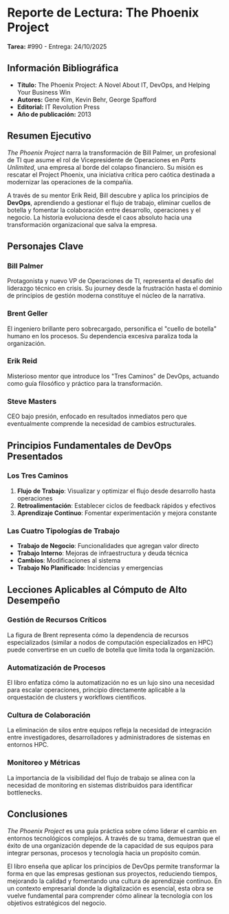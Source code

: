 # Reporte de Lectura: The Phoenix Project
**Tarea:** #990 - Entrega: 24/10/2025

## Información Bibliográfica
- **Título:** The Phoenix Project: A Novel About IT, DevOps, and Helping Your Business Win
- **Autores:** Gene Kim, Kevin Behr, George Spafford
- **Editorial:** IT Revolution Press
- **Año de publicación:** 2013

## Resumen Ejecutivo

*The Phoenix Project* narra la transformación de Bill Palmer, un profesional de TI que asume el rol de Vicepresidente de Operaciones en *Parts Unlimited*, una empresa al borde del colapso financiero. Su misión es rescatar el Project Phoenix, una iniciativa crítica pero caótica destinada a modernizar las operaciones de la compañía.

A través de su mentor Erik Reid, Bill descubre y aplica los principios de **DevOps**, aprendiendo a gestionar el flujo de trabajo, eliminar cuellos de botella y fomentar la colaboración entre desarrollo, operaciones y el negocio. La historia evoluciona desde el caos absoluto hacia una transformación organizacional que salva la empresa.

## Personajes Clave

### **Bill Palmer**
Protagonista y nuevo VP de Operaciones de TI, representa el desafío del liderazgo técnico en crisis. Su journey desde la frustración hasta el dominio de principios de gestión moderna constituye el núcleo de la narrativa.

### **Brent Geller** 
El ingeniero brillante pero sobrecargado, personifica el "cuello de botella" humano en los procesos. Su dependencia excesiva paraliza toda la organización.

### **Erik Reid**
Misterioso mentor que introduce los "Tres Caminos" de DevOps, actuando como guía filosófico y práctico para la transformación.

### **Steve Masters**
CEO bajo presión, enfocado en resultados inmediatos pero que eventualmente comprende la necesidad de cambios estructurales.

## Principios Fundamentales de DevOps Presentados

### **Los Tres Caminos**
1. **Flujo de Trabajo**: Visualizar y optimizar el flujo desde desarrollo hasta operaciones
2. **Retroalimentación**: Establecer ciclos de feedback rápidos y efectivos
3. **Aprendizaje Continuo**: Fomentar experimentación y mejora constante

### **Las Cuatro Tipologías de Trabajo**
- **Trabajo de Negocio**: Funcionalidades que agregan valor directo
- **Trabajo Interno**: Mejoras de infraestructura y deuda técnica
- **Cambios**: Modificaciones al sistema
- **Trabajo No Planificado**: Incidencias y emergencias

## Lecciones Aplicables al Cómputo de Alto Desempeño

### **Gestión de Recursos Críticos**
La figura de Brent representa cómo la dependencia de recursos especializados (similar a nodos de computación especializados en HPC) puede convertirse en un cuello de botella que limita toda la organización.

### **Automatización de Procesos**
El libro enfatiza cómo la automatización no es un lujo sino una necesidad para escalar operaciones, principio directamente aplicable a la orquestación de clusters y workflows científicos.

### **Cultura de Colaboración**
La eliminación de silos entre equipos refleja la necesidad de integración entre investigadores, desarrolladores y administradores de sistemas en entornos HPC.

### **Monitoreo y Métricas**
La importancia de la visibilidad del flujo de trabajo se alinea con la necesidad de monitoring en sistemas distribuidos para identificar bottlenecks.

## Conclusiones

*The Phoenix Project* es una guía práctica sobre cómo liderar el cambio en entornos tecnológicos complejos. A través de su trama, demuestran que el éxito de una organización depende de la capacidad de sus equipos para integrar personas, procesos y tecnología hacia un propósito común.

El libro enseña que aplicar los principios de DevOps permite transformar la forma en que las empresas gestionan sus proyectos, reduciendo tiempos, mejorando la calidad y fomentando una cultura de aprendizaje continuo. En un contexto empresarial donde la digitalización es esencial, esta obra se vuelve fundamental para comprender cómo alinear la tecnología con los objetivos estratégicos del negocio.
